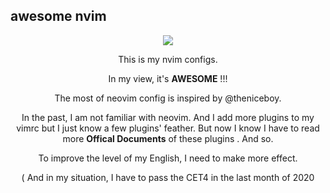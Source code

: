 ## awesome nvim

<center><img src="https://i.loli.net/2020/11/19/trADL8Oag9VCYmI.png"</center>

This is my nvim configs.

In my view, it's **AWESOME** !!!

The most of neovim config is inspired by @theniceboy.

In the past, I am not familiar with neovim. And I add more plugins to my vimrc but I just know a few plugins' feather. But now I know I have to read more **Offical Documents** of these plugins . And so.

To improve the level of my English, I need to make more effect.

( And in my situation, I have to pass the CET4 in the last month of 2020


